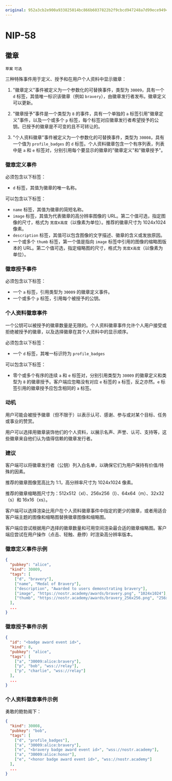 ```yaml
---
original: 952a3cb2e900a933825014bc866b6037822b2f9cbcd947248a7d99ece9494ca7
---
```


NIP-58
======

徽章
------

`草案` `可选`

三种特殊事件用于定义、授予和在用户个人资料中显示徽章：

1. "徽章定义"事件被定义为一个参数化的可替换事件，类型为 `30009`，具有一个 `d` 标签，其值唯一标识该徽章（例如 `bravery`），由徽章发行者发布。徽章定义可以更新。

2. "徽章授予"事件是一个类型为 `8` 的事件，具有一个单独的 `a` 标签引用"徽章定义"事件，以及一个或多个 `p` 标签，每个标签对应徽章发行者希望授予的公钥。已授予的徽章是不可变的且不可转让的。

3. "个人资料徽章"事件被定义为一个参数化的可替换事件，类型为 `30008`，具有一个值为 `profile_badges` 的 `d` 标签。个人资料徽章包含一个有序列表，列表中是 `a` 和 `e` 标签对，分别引用每个要显示的徽章的"徽章定义"和"徽章授予"。

### 徽章定义事件

必须包含以下标签：

- `d` 标签，其值为徽章的唯一名称。

可以包含以下标签：

- `name` 标签，其值为徽章的简短名称。
- `image` 标签，其值为代表徽章的高分辨率图像的 URL。第二个值可选，指定图像的尺寸，格式为 `宽度`x`高度`（以像素为单位）。推荐的徽章尺寸为 1024x1024 像素。
- `description` 标签，其值可以包含图像的文字描述、徽章的含义或发放原因。
- 一个或多个 `thumb` 标签，第一个值是指向 `image` 标签中引用的图像的缩略图版本的 URL。第二个值可选，指定缩略图的尺寸，格式为 `宽度`x`高度`（以像素为单位）。

### 徽章授予事件

必须包含以下标签：

- 一个 `a` 标签，引用类型为 `30009` 的徽章定义事件。
- 一个或多个 `p` 标签，引用每个被授予的公钥。

### 个人资料徽章事件

一个公钥可以被授予的徽章数量是无限的。个人资料徽章事件允许个人用户接受或拒绝被授予的徽章，以及选择徽章在其个人资料中的显示顺序。

必须包含以下标签：

- 一个 `d` 标签，其唯一标识符为 `profile_badges`

可以包含以下标签：

- 零个或多个有序的连续 `a` 和 `e` 标签对，分别引用类型为 `30009` 的徽章定义和类型为 `8` 的徽章授予。客户端应忽略没有对应 `e` 标签的 `a` 标签，反之亦然。`e` 标签引用的徽章授予应包含相同的 `a` 标签。

### 动机

用户可能会被授予徽章（但不限于）以表示认可、感谢、参与或对某个目标、任务或事业的赞赏。

用户可以选择用徽章装饰他们的个人资料，以展示名声、声誉、认可、支持等，这些徽章来自他们认为值得信赖的徽章发行者。

### 建议

客户端可以将徽章发行者（公钥）列入白名单，以确保它们为用户保持有价值/特殊的因素。

推荐的徽章图像宽高比为 1:1，高分辨率尺寸为 1024x1024 像素。

推荐的徽章缩略图尺寸为：512x512（xl）、256x256（l）、64x64（m）、32x32（s）和 16x16（xs）。

客户端可以选择渲染比用户在个人资料徽章事件中指定的更少的徽章，或者用适合客户端主题的图像和缩略图替换徽章图像和缩略图。

客户端应尝试根据用户选择的徽章数量和可用空间渲染最合适的徽章缩略图。客户端应尝试在用户操作（点击、轻触、悬停）时渲染高分辨率版本。

### 徽章定义事件示例

```json
{
  "pubkey": "alice",
  "kind": 30009,
  "tags": [
    ["d", "bravery"],
    ["name", "Medal of Bravery"],
    ["description", "Awarded to users demonstrating bravery"],
    ["image", "https://nostr.academy/awards/bravery.png", "1024x1024"],
    ["thumb", "https://nostr.academy/awards/bravery_256x256.png", "256x256"]
  ],
  ...
}
```

### 徽章授予事件示例

```json
{
  "id": "<badge award event id>",
  "kind": 8,
  "pubkey": "alice",
  "tags": [
    ["a", "30009:alice:bravery"],
    ["p", "bob", "wss://relay"],
    ["p", "charlie", "wss://relay"]
  ],
  ...
}
```

### 个人资料徽章事件示例

勇敢的鲍勃阁下：
```json
{
  "kind": 30008,
  "pubkey": "bob",
  "tags": [
    ["d", "profile_badges"],
    ["a", "30009:alice:bravery"],
    ["e", "<bravery badge award event id>", "wss://nostr.academy"],
    ["a", "30009:alice:honor"],
    ["e", "<honor badge award event id>", "wss://nostr.academy"]
  ],
  ...
}
```
